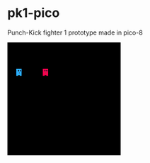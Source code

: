 # pk1-pico
Punch-Kick fighter 1 prototype made in pico-8

![screenshot](https://raw.githubusercontent.com/AdhirRamjiawan/pk1-pico/master/pk1.gif)
